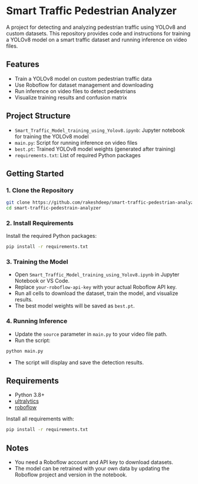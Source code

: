 # Smart Traffic Pedestrian Analyzer

A project for detecting and analyzing pedestrian traffic using YOLOv8 and custom datasets. This repository provides code and instructions for training a YOLOv8 model on a smart traffic dataset and running inference on video files.

## Features
- Train a YOLOv8 model on custom pedestrian traffic data
- Use Roboflow for dataset management and downloading
- Run inference on video files to detect pedestrians
- Visualize training results and confusion matrix

## Project Structure
- `Smart_Traffic_Model_training_using_Yolov8.ipynb`: Jupyter notebook for training the YOLOv8 model
- `main.py`: Script for running inference on video files
- `best.pt`: Trained YOLOv8 model weights (generated after training)
- `requirements.txt`: List of required Python packages

## Getting Started

### 1. Clone the Repository
```bash
git clone https://github.com/rakeshdeep/smart-traffic-pedestrian-analyzer.git
cd smart-traffic-pedestrain-analyzer
```

### 2. Install Requirements
Install the required Python packages:
```bash
pip install -r requirements.txt
```

### 3. Training the Model
- Open `Smart_Traffic_Model_training_using_Yolov8.ipynb` in Jupyter Notebook or VS Code.
- Replace `your-roboflow-api-key` with your actual Roboflow API key.
- Run all cells to download the dataset, train the model, and visualize results.
- The best model weights will be saved as `best.pt`.

### 4. Running Inference
- Update the `source` parameter in `main.py` to your video file path.
- Run the script:
```bash
python main.py
```
- The script will display and save the detection results.

## Requirements
- Python 3.8+
- [ultralytics](https://www.ultralytics.com/)
- [roboflow](https://app.roboflow.com/)

Install all requirements with:
```bash
pip install -r requirements.txt
```

## Notes
- You need a Roboflow account and API key to download datasets.
- The model can be retrained with your own data by updating the Roboflow project and version in the notebook.


